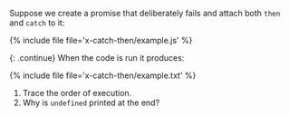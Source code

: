 Suppose we create a promise that deliberately fails
and attach both `then` and `catch` to it:

{% include file file='x-catch-then/example.js' %}

{: .continue}
When the code is run it produces:

{% include file file='x-catch-then/example.txt' %}

1.  Trace the order of execution.
2.  Why is `undefined` printed at the end?
